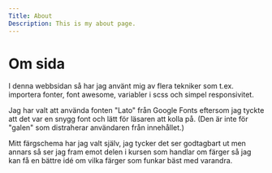 ```yaml
---
Title: About
Description: This is my about page.
---
```


Om sida
==========================

I denna webbsidan så har jag använt mig av flera tekniker som t.ex. importera fonter, font awesome, variabler i scss och simpel responsivitet.

Jag har valt att använda fonten "Lato" från Google Fonts eftersom jag tyckte att det var en snygg font och lätt för läsaren att kolla på. (Den är inte för "galen" som distraherar användaren från innehållet.)

Mitt färgschema har jag valt själv, jag tycker det ser godtagbart ut men annars så ser jag fram emot delen i kursen som handlar om färger så jag kan få en bättre idé om vilka färger som funkar bäst med varandra.
